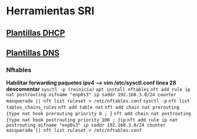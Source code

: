 # Herramientas SRI
## [Plantillas DHCP](plantillasFicherosDHCP)
## [Plantillas DNS](PlantillasDNS)
### Nftables
**Habilitar forwarding paquetes ipv4 --> vim /etc/sysctl.conf  línea 28 descomentar**
`sysctl -p (reinicia)`
`apt install nftables`
`nft add rule ip nat postrouting oifname "enp0s3" ip saddr 192.168.3.0/24 counter masquerade || nft list ruleset > /etc/nftables.conf`
`sysctl -p`
`nft list tables_chains_rules`
`nft add table nat`
`nft add chain nat prerouting {type nat hook prerouting priority 0 ; }`
`nft add chain nat postrouting {type nat hook postrouting priority 100 ; }ip`
`nft add rule ip nat postrouting oifname "enp0s3" ip saddr 192.168.3.0/24 counter masquerade || nft list ruleset > /etc/nftables.conf`
